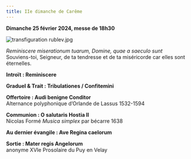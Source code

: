 ```yaml
---
title: IIe dimanche de Carême
---
```

**Dimanche 25 février 2024, messe de 18h30**  

![transfiguration rublev.jpg]({{site.baseurl}}/images/transfiguration%20rublev.jpg)

*Reminiscere miserationum tuarum, Domine, quae a saeculo sunt*  
Souviens-toi, Seigneur, de ta tendresse et de ta miséricorde car elles sont éternelles.

**Introït : Reminiscere**

**Graduel & Trait : Tribulationes / Confitemini**  

**Offertoire : Audi benigne Conditor**  
Alternance polyphonique d’Orlande de Lassus 1532-1594

**Communion : O salutaris Hostia II**  
Nicolas Formé *Musica simplex* par bécarre 1638

**Au dernier évangile : Ave Regina caelorum**

**Sortie : Mater regis Angelorum**  
anonyme XVIe Prosolaire du Puy en Velay
